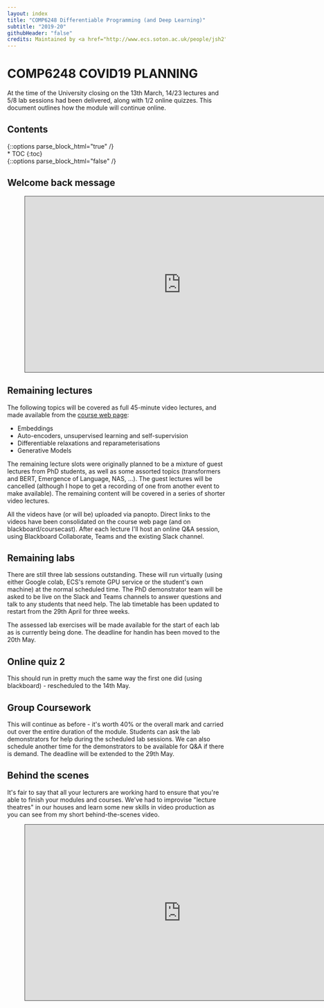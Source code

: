 ```yaml
---
layout: index
title: "COMP6248 Differentiable Programming (and Deep Learning)"
subtitle: "2019-20"
githubHeader: "false"
credits: Maintained by <a href="http://www.ecs.soton.ac.uk/people/jsh2">Dr Jonathon Hare</a>.
---
```


<h1>COMP6248 COVID19 PLANNING</h1>

At the time of the University closing on the 13th March, 14/23 lectures and 5/8 lab sessions had been delivered, along with 1/2 online quizzes. This document outlines how the module will continue online.

<h2> Contents </h2>
{::options parse_block_html="true" /}
<nav>
* TOC
{:toc}
</nav>
{::options parse_block_html="false" /}

## Welcome back message

<figure class="video_container" style="text-align:center">
	<iframe src="https://southampton.cloud.panopto.eu/Panopto/Pages/Embed.aspx?id=0c2f4462-bd77-4e2f-80a2-aba1006ba0cb&autoplay=false&offerviewer=true&showtitle=true&showbrand=false&start=0&interactivity=none" width="720" height="405" style="border: 1px solid #464646;" allowfullscreen allow="autoplay"></iframe>
</figure>

## Remaining lectures

The following topics will be covered as full 45-minute video lectures, and made available from the [course web page](comp6248.ecs.soton.ac.uk):

- Embeddings
- Auto-encoders, unsupervised learning and self-supervision
- Differentiable relaxations and reparameterisations
- Generative Models

The remaining lecture slots were originally planned to be a mixture of guest lectures from PhD students, as well as some assorted topics (transformers and BERT, Emergence of Language, NAS, ...). The guest lectures will be cancelled (although I hope to get a recording of one from another event to make available). The remaining content will be covered in a series of shorter video lectures.

All the videos have (or will be) uploaded via panopto. Direct links to the videos have been consolidated on the course web page (and on blackboard/coursecast). After each lecture I'll host an online Q&A session, using Blackboard Collaborate, Teams and the existing Slack channel.

## Remaining labs

There are still three lab sessions outstanding. These will run virtually (using either Google colab, ECS's remote GPU service or the student's own machine) at the normal scheduled time. The PhD demonstrator team will be asked to be live on the Slack and Teams channels to answer questions and talk to any students that need help. The lab timetable has been updated to restart from the 29th April for three weeks.

The assessed lab exercises will be made available for the start of each lab as is currently being done. The deadline for handin has been moved to the 20th May. 

## Online quiz 2

This should run in pretty much the same way the first one did (using blackboard) - rescheduled to the 14th May.

## Group Coursework

This will continue as before - it's worth 40% or the overall mark and carried out over the entire duration of the module. Students can ask the lab demonstrators for help during the scheduled lab sessions. We can also schedule another time for the demonstrators to be available for Q&A if there is demand. The deadline will be extended to the 
29th May. 

## Behind the scenes

It's fair to say that all your lecturers are working hard to ensure that you're able to finish your modules and courses. We've had to improvise "lecture theatres" in our houses and learn some new skills in video production as you can see from my short behind-the-scenes video.

<figure class="video_container" style="text-align:center">
	<iframe src="https://southampton.cloud.panopto.eu/Panopto/Pages/Embed.aspx?id=af16e973-5a2d-4756-a5f5-aba1006eadb3&autoplay=false&offerviewer=true&showtitle=true&showbrand=false&start=0&interactivity=none" width="720" height="405" style="border: 1px solid #464646;" allowfullscreen allow="autoplay"></iframe>
</figure>
